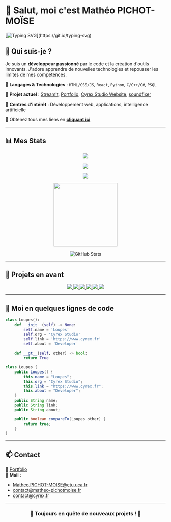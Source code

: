 # 👋 Salut, moi c'est Mathéo PICHOT-MOÏSE 

[![Typing SVG](https://readme-typing-svg.herokuapp.com?font=Fira+Code&size=24&pause=1000&color=FFFFFF&center=true&vCenter=true&width=700&height=50&lines=Bienvenue+sur+mon+profil!+%f0%9f%9a%80;D%c3%a9veloppeur+passionn%c3%a9+par+le+code!)](https://git.io/typing-svg)

## 🚀 Qui suis-je ?

Je suis un **développeur passionné** par le code et la création d'outils innovants. J'adore apprendre de nouvelles technologies et repousser les limites de mes compétences.

🔹 **Langages & Technologies** : `HTML/CSS/JS`, `React`, `Python`, `C/C++/C#`, `PSQL`

🔹 **Projet actuel** : [StreamIt](https://github.com/LoupesDEV/StreamIt), [Portfolio](https://github.com/LoupesDEV/LoupesDEV.github.io/), [Cyrex Studio Website](https://github.com/CyrexStudio/CyrexStudio.github.io/), [soundfixer](https://github.com/valpackett/soundfixer)

🔹 **Centres d'intérêt** : Développement web, applications, intelligence artificielle

🔹 Obtenez tous mes liens en **[cliquant ici](https://linktr.ee/matheo.pichotmoise)**

---

## 📊 Mes Stats

<div align="center">
    <img src="https://github-profile-trophy.vercel.app/?username=LoupesDEV&theme=onedark" />
</div>

<br>

<div align="center">
    <img src="https://profile-counter.glitch.me/LoupesDEV/count.svg" />
</div>

<p align="center">
  <img src="https://github-widgetbox.vercel.app/api/profile?username=LoupesDEV&data=followers,repositories,stars,commits&theme=darkmode" />
</p>

<p align="center">
    <img height=200 src="https://github-profile-summary-cards.vercel.app/api/cards/repos-per-language?username=LoupesDEV&theme=github_dark" />
</p>

<p align="center">
  <img src="https://github-readme-stats.vercel.app/api?username=LoupesDEV&show_icons=true&theme=dark" alt="GitHub Stats" />
</p>

---

## 🌟 Projets en avant

<div align="center">
  <a href="https://github.com/LoupesDEV/StreamIt">
    <img src="https://github-readme-stats.vercel.app/api/pin/?username=LoupesDEV&repo=StreamIt&theme=dark" />
  </a>
  <a href="https://github.com/valpacket/soundfixer">
    <img src="https://github-readme-stats.vercel.app/api/pin/?username=valpackett&repo=soundfixer&theme=dark" />
  </a>  
  <a href="https://github.com/LoupesDEV/MyBox">
    <img src="https://github-readme-stats.vercel.app/api/pin/?username=LoupesDEV&repo=MyBox&theme=dark" />
  </a>
  <a href="https://github.com/CyrexStudio/CyrexStudio.github.io">
    <img src="https://github-readme-stats.vercel.app/api/pin/?username=CyrexStudio&repo=CyrexStudio.github.io&theme=dark" />
  </a> 
  <a href="https://github.com/LoupesDEV/LoupesDEV.github.io">
    <img src="https://github-readme-stats.vercel.app/api/pin/?username=LoupesDEV&repo=LoupesDEV.github.io&theme=dark" />
  </a> 
  <a href="https://github.com/OratisDEV/oratisdev.github.io">
    <img src="https://github-readme-stats.vercel.app/api/pin/?username=OratisDEV&repo=oratisdev.github.io&theme=dark" />
  </a> 
</div>

---

## 🔧 Moi en quelques lignes de code

```python
class Loupes():
    def __init__(self) -> None:
        self.name = 'Loupes'
        self.org = 'Cyrex Studio'
        self.link = 'https://www.cyrex.fr'
        self.about = 'Developer'
    
    def __gt__(self, other) -> bool:
        return True
```

```java
class Loupes {
    public Loupes() {
        this.name = "Loupes";
        this.org = "Cyrex Studio";
        this.link = "https://www.cyrex.fr";
        this.about = "Developer";
    }
    public String name;
    public String link;
    public String about;

    public boolean compareTo(Loupes other) {
        return true;
    }
}
```

---

## 📫 Contact

💼 [Portfolio](https://www.matheo-pichotmoise.fr/)   
📩 **Mail** :<br>
- Matheo.PICHOT-MOISE@etu.uca.fr<br>
- contact@matheo-pichotmoise.fr<br>
- contact@cyrex.fr

---

<div align="center"><h3>📌 Toujours en quête de nouveaux projets ! 🚀</h3></div>
